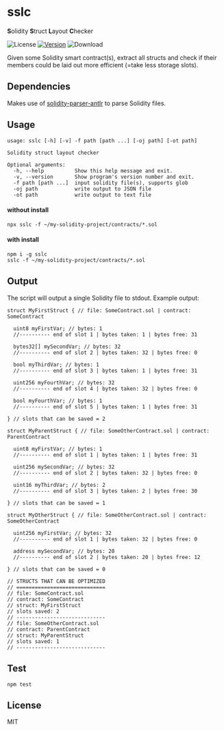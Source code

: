 # sslc

**S**olidity **S**truct **L**ayout **C**hecker

![License](https://img.shields.io/github/license/rmi7/sslc.svg?style=flat-square)
[![Version](https://img.shields.io/npm/v/sslc.svg?style=flat-square&label=version)](https://www.npmjs.com/package/sslc)
![Download](https://img.shields.io/npm/dt/sslc.svg)

Given some Solidity smart contract(s), extract all structs and check if their members could be laid out more efficient (=take less storage slots).

## Dependencies

Makes use of [solidity-parser-antlr](https://github.com/federicobond/solidity-parser-antlr) to parse Solidity files.

## Usage

```
usage: sslc [-h] [-v] -f path [path ...] [-oj path] [-ot path]

Solidity struct layout checker

Optional arguments:
  -h, --help          Show this help message and exit.
  -v, --version       Show program's version number and exit.
  -f path [path ...]  input solidity file(s), supports glob
  -oj path            write output to JSON file
  -ot path            write output to text file
```

#### without install

```
npx sslc -f ~/my-solidity-project/contracts/*.sol
```

#### with install

```
npm i -g sslc
sslc -f ~/my-solidity-project/contracts/*.sol
```

## Output

The script will output a single Solidity file to stdout. Example output:

```Solidity
struct MyFirstStruct { // file: SomeContract.sol | contract: SomeContract

  uint8 myFirstVar; // bytes: 1
  //---------- end of slot 1 | bytes taken: 1 | bytes free: 31
  
  bytes32[] mySecondVar; // bytes: 32
  //---------- end of slot 2 | bytes taken: 32 | bytes free: 0
  
  bool myThirdVar; // bytes: 1
  //---------- end of slot 3 | bytes taken: 1 | bytes free: 31
  
  uint256 myFourthVar; // bytes: 32
  //---------- end of slot 4 | bytes taken: 32 | bytes free: 0
  
  bool myFourthVar; // bytes: 1
  //---------- end of slot 5 | bytes taken: 1 | bytes free: 31
 
} // slots that can be saved = 2

struct MyParentStruct { // file: SomeOtherContract.sol | contract: ParentContract

  uint8 myFirstVar; // bytes: 1
  //---------- end of slot 1 | bytes taken: 1 | bytes free: 31
  
  uint256 mySecondVar; // bytes: 32
  //---------- end of slot 2 | bytes taken: 32 | bytes free: 0
  
  uint16 myThirdVar; // bytes: 2
  //---------- end of slot 3 | bytes taken: 2 | bytes free: 30
  
} // slots that can be saved = 1

struct MyOtherStruct { // file: SomeOtherContract.sol | contract: SomeOtherContract

  uint256 myFirstVar; // bytes: 32
  //---------- end of slot 1 | bytes taken: 32 | bytes free: 0
  
  address mySecondVar; // bytes: 20
  //---------- end of slot 2 | bytes taken: 20 | bytes free: 12
 
} // slots that can be saved = 0

// STRUCTS THAT CAN BE OPTIMIZED
// =============================
// file: SomeContract.sol
// contract: SomeContract
// struct: MyFirstStruct
// slots saved: 2
// -----------------------------
// file: SomeOtherContract.sol
// contract: ParentContract
// struct: MyParentStruct
// slots saved: 1
// -----------------------------
```

## Test

`npm test`

## License

MIT
